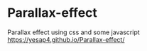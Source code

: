 # Parallax-effect
Parallax effect using css and some javascript
https://yesap4.github.io/Parallax-effect/
